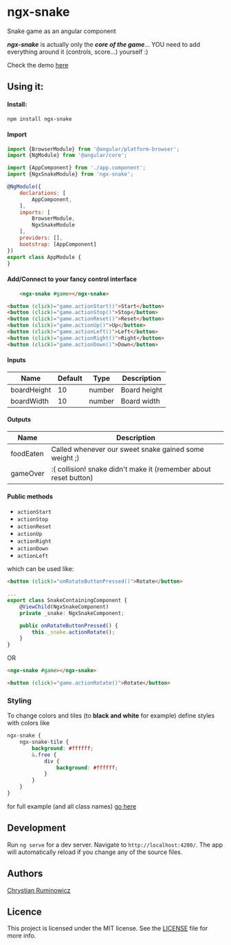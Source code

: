 # ngx-snake

Snake game as an angular component

***ngx-snake*** is actually only the ***core of the game***... YOU need to add everything around it (controls, score...)  yourself :)


Check the demo [here](http://chrum.it/pages/ngx-snake)

## Using it:
#### Install:

```bash
npm install ngx-snake
```

#### Import
```javascript
import {BrowserModule} from '@angular/platform-browser';
import {NgModule} from '@angular/core';

import {AppComponent} from './app.component';
import {NgxSnakeModule} from 'ngx-snake';

@NgModule({
    declarations: [
        AppComponent,
    ],
    imports: [
        BrowserModule,
        NgxSnakeModule
    ],
    providers: [],
    bootstrap: [AppComponent]
})
export class AppModule {
}
```

#### Add/Connect to your fancy control interface
```html
    <ngx-snake #game></ngx-snake>

<button (click)="game.actionStart()">Start</button>
<button (click)="game.actionStop()">Stop</button>
<button (click)="game.actionReset()">Reset</button>
<button (click)="game.actionUp()">Up</button>
<button (click)="game.actionLeft()">Left</button>
<button (click)="game.actionRight()">Right</button>
<button (click)="game.actionDown()">Down</button>
```

#### Inputs

Name  | Default | Type | Description
--- | --- | --- | ---
boardHeight | 10 | number | Board height
boardWidth | 10 | number | Board width



#### Outputs

Name  | Description
--- | ---
foodEaten | Called whenever our sweet snake gained some weight ;)
gameOver | :( collision! snake didn't make it (remember about reset button)

#### Public methods
- `actionStart`
- `actionStop`
- `actionReset`
- `actionUp`
- `actionRight`
- `actionDown`
- `actionLeft`

which can be used like:
```html
<button (click)="onRotateButtonPressed()">Rotate</button>
```
```typescript
...
export class SnakeContainingComponent {
    @ViewChild(NgxSnakeComponent)
    private _snake: NgxSnakeComponent;

    public onRotateButtonPressed() {
        this._snake.actionRotate();
    }
}
```
OR
```html
<ngx-snake #game></ngx-snake>

<button (click)="game.actionRotate()">Rotate</button>
```

### Styling

To change colors and tiles (to **black and white** for example) define styles with colors like
```scss
ngx-snake {
    ngx-snake-tile {
        background: #ffffff;
        &.free {
            div {
                background: #ffffff;
            }
        }
    }
}
```
for full example (and all class names) [go here](https://github.com/chrum/ngx-snake/blob/master/projects/ngx-snake-app/src/styles.scss)

## Development


Run `ng serve` for a dev server. Navigate to `http://localhost:4200/`. The app will automatically reload if you change any of the source files.

## Authors

[Chrystian Ruminowicz](http://chrum.it)

## Licence

This project is licensed under the MIT license. See the [LICENSE](LICENSE) file for more info.
